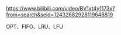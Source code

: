 https://www.bilibili.com/video/BV1xt4y1173x?from=search&seid=12432682928119648819


OPT、FIFO、LRU、LFU